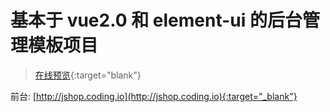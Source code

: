 # 基本于 vue2.0 和 element-ui 的后台管理模板项目 #
> [在线预览](http://118.25.11.58/){:target="blank"}


前台: [http://jshop.coding.io](http://jshop.coding.io){:target="_blank"}
